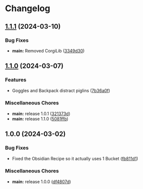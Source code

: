 # Changelog

## [1.1.1](https://github.com/LividJava/lividjavas-create-quilt/compare/v1.1.0...v1.1.1) (2024-03-10)


### Bug Fixes

* **main:** Removed CorgiLib ([3349d30](https://github.com/LividJava/lividjavas-create-quilt/commit/3349d3032dc6f3e585859dbc140f00f266193796))

## [1.1.0](https://github.com/LividJava/lividjavas-create-quilt/compare/v1.0.0...v1.1.0) (2024-03-07)


### Features

* Goggles and Backpack distract piglins ([7b36a0f](https://github.com/LividJava/lividjavas-create-quilt/commit/7b36a0f83fcd127593d4caef18263d65978018d2))


### Miscellaneous Chores

* **main:** release 1.0.1 ([321373d](https://github.com/LividJava/lividjavas-create-quilt/commit/321373d124ff11f681f3451ed99ab7f49c069ec7))
* **main:** release 1.1.0 ([5081ffb](https://github.com/LividJava/lividjavas-create-quilt/commit/5081ffba7063f0575e2a52d58202a322fe4af049))

## 1.0.0 (2024-03-02)


### Bug Fixes

* Fixed the Obsidian Recipe so it actually uses 1 Bucket ([fb811d1](https://github.com/LividJava/lividjavas-create-quilt/commit/fb811d1ae6c97f8abe1ab780c4ec238286aa5063))


### Miscellaneous Chores

* **main:** release 1.0.0 ([df4807d](https://github.com/LividJava/lividjavas-create-quilt/commit/df4807d95e34a075340d780d9f2fbec8269e8847))
